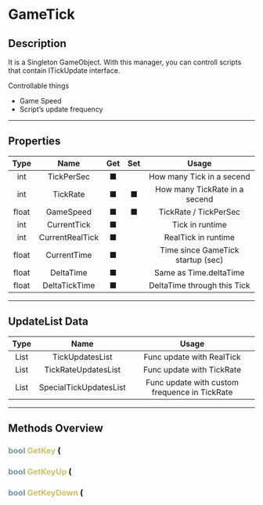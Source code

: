 # GameTick

## Description

It is a Singleton GameObject.
With this manager, you can controll
scripts that contain ITickUpdate interface.

Controllable things
  - Game Speed
  - Script’s update frequency

--- 
## Properties


|Type|Name|Get|Set|Usage|
|:-:|:-:|:-:|:-:|:-:|
|int|TickPerSec|   ■||How many Tick in a secend|
|int|TickRate|   ■|   ■|How many TickRate in a secend|
|float|GameSpeed |   ■|   ■|TickRate / TickPerSec|
|int|CurrentTick|   ■||Tick in runtime|
|int|CurrentRealTick|   ■||RealTick in runtime|
|float|CurrentTime|   ■||Time since GameTick startup (sec)|
|float|DeltaTime|   ■||Same as Time.deltaTime|
|float|DeltaTickTime|   ■||DeltaTime through this Tick|


--- 
## UpdateList Data


|Type|Name|Usage|
|:-:|:-:|:-:|
|List<ITickUpdate>|TickUpdatesList|Func update with RealTick|
|List<ITickUpdate>|TickRateUpdatesList|Func update with TickRate|
|List<SpecialTickUpdate>|SpecialTickUpdatesList|Func update with custom frequence in TickRate|


--- 
## Methods Overview

###  <font color=#7293A0>bool</font> <font color=#CCC066>GetKey</font> ( 

###  <font color=#7293A0>bool</font> <font color=#CCC066>GetKeyUp</font> ( 

###  <font color=#7293A0>bool</font> <font color=#CCC066>GetKeyDown</font> ( 

